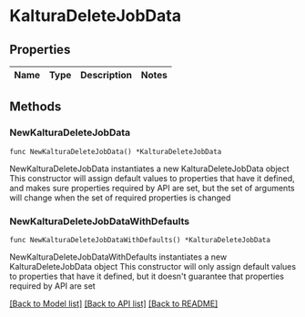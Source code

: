 # KalturaDeleteJobData

## Properties

Name | Type | Description | Notes
------------ | ------------- | ------------- | -------------

## Methods

### NewKalturaDeleteJobData

`func NewKalturaDeleteJobData() *KalturaDeleteJobData`

NewKalturaDeleteJobData instantiates a new KalturaDeleteJobData object
This constructor will assign default values to properties that have it defined,
and makes sure properties required by API are set, but the set of arguments
will change when the set of required properties is changed

### NewKalturaDeleteJobDataWithDefaults

`func NewKalturaDeleteJobDataWithDefaults() *KalturaDeleteJobData`

NewKalturaDeleteJobDataWithDefaults instantiates a new KalturaDeleteJobData object
This constructor will only assign default values to properties that have it defined,
but it doesn't guarantee that properties required by API are set


[[Back to Model list]](../README.md#documentation-for-models) [[Back to API list]](../README.md#documentation-for-api-endpoints) [[Back to README]](../README.md)


